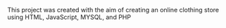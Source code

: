 This project was created with the aim of creating an online clothing store using HTML, JavaScript, MYSQL, and PHP
